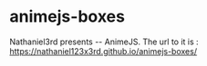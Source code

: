 # animejs-boxes
Nathaniel3rd presents -- AnimeJS.
The url to it is : https://nathaniel123x3rd.github.io/animejs-boxes/
